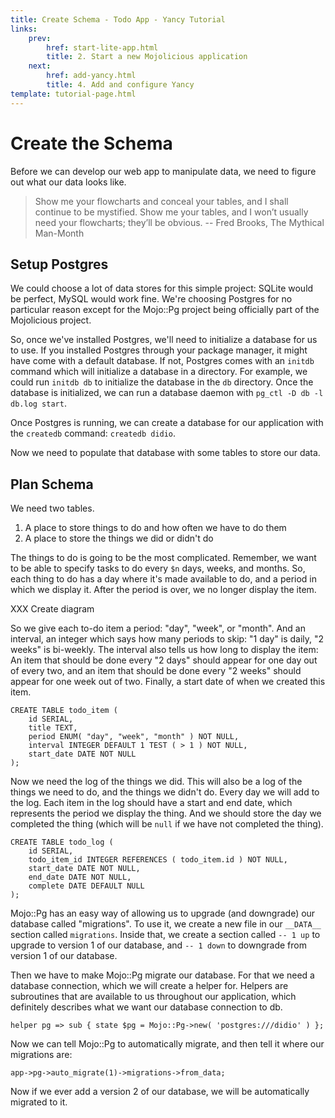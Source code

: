 ```yaml
---
title: Create Schema - Todo App - Yancy Tutorial
links:
    prev:
        href: start-lite-app.html
        title: 2. Start a new Mojolicious application
    next:
        href: add-yancy.html
        title: 4. Add and configure Yancy
template: tutorial-page.html
---
```


# Create the Schema

Before we can develop our web app to manipulate data, we need to figure
out what our data looks like.

> Show me your flowcharts and conceal your tables, and I shall continue
> to be mystified. Show me your tables, and I won’t usually need your
> flowcharts; they’ll be obvious. -- Fred Brooks, The Mythical Man-Month

## Setup Postgres

We could choose a lot of data stores for this simple project: SQLite
would be perfect, MySQL would work fine. We're choosing Postgres for no
particular reason except for the Mojo::Pg project being officially part
of the Mojolicious project.

So, once we've installed Postgres, we'll need to initialize a database
for us to use. If you installed Postgres through your package manager,
it might have come with a default database. If not, Postgres comes with
an `initdb` command which will initialize a database in a directory. For
example, we could run `initdb db` to initialize the database in the `db`
directory. Once the database is initialized, we can run a database
daemon with `pg_ctl -D db -l db.log start`.

Once Postgres is running, we can create a database for our application
with the `createdb` command: `createdb didio`.

Now we need to populate that database with some tables to store our
data.

## Plan Schema

We need two tables.

1. A place to store things to do and how often we have to do them
2. A place to store the things we did or didn't do

The things to do is going to be the most complicated. Remember, we want
to be able to specify tasks to do every `$n` days, weeks, and months.
So, each thing to do has a day where it's made available to do, and
a period in which we display it. After the period is over, we no longer
display the item.

XXX Create diagram

So we give each to-do item a period: "day", "week", or "month". And an
interval, an integer which says how many periods to skip: "1 day" is
daily, "2 weeks" is bi-weekly. The interval also tells us how long to
display the item: An item that should be done every "2 days" should
appear for one day out of every two, and an item that should be done
every "2 weeks" should appear for one week out of two. Finally, a start
date of when we created this item.

    CREATE TABLE todo_item (
        id SERIAL,
        title TEXT,
        period ENUM( "day", "week", "month" ) NOT NULL,
        interval INTEGER DEFAULT 1 TEST ( > 1 ) NOT NULL,
        start_date DATE NOT NULL
    );

Now we need the log of the things we did. This will also be a log of the
things we need to do, and the things we didn't do. Every day we will add
to the log. Each item in the log should have a start and end date, which
represents the period we display the thing. And we should store the day
we completed the thing (which will be `null` if we have not completed
the thing).

    CREATE TABLE todo_log (
        id SERIAL,
        todo_item_id INTEGER REFERENCES ( todo_item.id ) NOT NULL,
        start_date DATE NOT NULL,
        end_date DATE NOT NULL,
        complete DATE DEFAULT NULL
    );

Mojo::Pg has an easy way of allowing us to upgrade (and downgrade) our database
called "migrations". To use it, we create a new file in our `__DATA__` section
called `migrations`. Inside that, we create a section called `-- 1 up` to
upgrade to version 1 of our database, and `-- 1 down` to downgrade from version
1 of our database.

Then we have to make Mojo::Pg migrate our database. For that we need a database
connection, which we will create a helper for. Helpers are subroutines that are
available to us throughout our application, which definitely describes what we
want our database connection to db.

    helper pg => sub { state $pg = Mojo::Pg->new( 'postgres:///didio' ) };

Now we can tell Mojo::Pg to automatically migrate, and then tell it where our
migrations are:

    app->pg->auto_migrate(1)->migrations->from_data;

Now if we ever add a version 2 of our database, we will be automatically
migrated to it.


